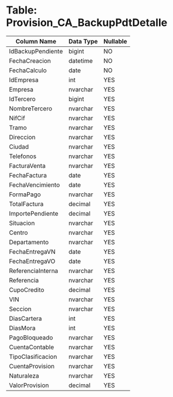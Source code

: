 # Table: Provision_CA_BackupPdtDetalle

| Column Name | Data Type | Nullable |
|-------------|-----------|----------|
| IdBackupPendiente | bigint | NO |
| FechaCreacion | datetime | NO |
| FechaCalculo | date | NO |
| IdEmpresa | int | YES |
| Empresa | nvarchar | YES |
| IdTercero | bigint | YES |
| NombreTercero | nvarchar | YES |
| NifCif | nvarchar | YES |
| Tramo | nvarchar | YES |
| Direccion | nvarchar | YES |
| Ciudad | nvarchar | YES |
| Telefonos | nvarchar | YES |
| FacturaVenta | nvarchar | YES |
| FechaFactura | date | YES |
| FechaVencimiento | date | YES |
| FormaPago | nvarchar | YES |
| TotalFactura | decimal | YES |
| ImportePendiente | decimal | YES |
| Situacion | nvarchar | YES |
| Centro | nvarchar | YES |
| Departamento | nvarchar | YES |
| FechaEntregaVN | date | YES |
| FechaEntregaVO | date | YES |
| ReferenciaInterna | nvarchar | YES |
| Referencia | nvarchar | YES |
| CupoCredito | decimal | YES |
| VIN | nvarchar | YES |
| Seccion | nvarchar | YES |
| DiasCartera | int | YES |
| DiasMora | int | YES |
| PagoBloqueado | nvarchar | YES |
| CuentaContable | nvarchar | YES |
| TipoClasificacion | nvarchar | YES |
| CuentaProvision | nvarchar | YES |
| Naturaleza | nvarchar | YES |
| ValorProvision | decimal | YES |
